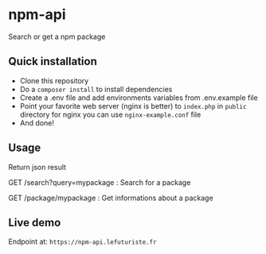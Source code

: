 # npm-api

Search or get a npm package

## Quick installation

- Clone this repository
- Do a `composer install` to install dependencies
- Create a .env file and add environments variables from .env.example file
- Point your favorite web server (nginx is better) to `index.php` in `public` directory for nginx you can use `nginx-example.conf` file
- And done!

## Usage

Return json result

GET /search?query=mypackage : Search for a package

GET /package/mypackage : Get informations about a package

## Live demo

Endpoint at: `https://npm-api.lefuturiste.fr`
